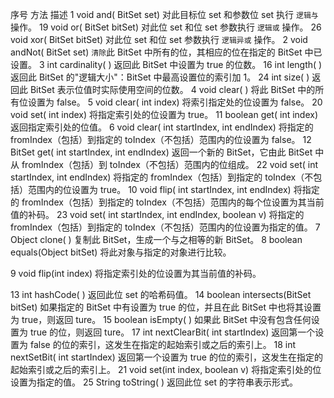 序号 	方法					描述
1 	void 	and(	BitSet set)				对此目标位 set 和参数位 set 执行	`逻辑与`	操作。
19 	void 	or(	BitSet bitSet)				对此位 set 和位 set 参数执行		`逻辑或`	操作。
26 	void 	xor(	BitSet bitSet)				对此位 set 和位 set 参数执行		`逻辑异或`	操作。
2 	void 	andNot(	BitSet set)				`清除`此 BitSet 中所有的位，其相应的位在指定的 BitSet 中已设置。
3 	int 	cardinality( )					返回此 BitSet 中设置为 true 的位数。
16 	int 	length( )					返回此 BitSet 的"逻辑大小"：BitSet 中最高设置位的索引加 1。
24 	int 	size( )						返回此 BitSet 表示位值时实际使用空间的位数。
4 	void 	clear( )					将此 BitSet 中的所有位设置为 false。
5 	void 	clear(	int index)				将索引指定处的位设置为 false。
20 	void 	set(	int index)				将指定索引处的位设置为 true。
11 	boolean get(	int index)					返回指定索引处的位值。
6 	void 	clear(	int startIndex, int endIndex)		将指定的 fromIndex（包括）到指定的 toIndex（不包括）范围内的位设置为 false。
12 	BitSet 	get(	int startIndex, int endIndex)		返回一个新的 BitSet，它由此 BitSet 中从 fromIndex（包括）到 toIndex（不包括）范围内的位组成。
22 	void 	set(	int startIndex, int endIndex)		将指定的 fromIndex（包括）到指定的 toIndex（不包括）范围内的位设置为 true。
10 	void 	flip(	int startIndex, int endIndex)		将指定的 fromIndex（包括）到指定的 toIndex（不包括）范围内的每个位设置为其当前值的补码。
23 	void 	set(	int startIndex, int endIndex, boolean v)	将指定的 fromIndex（包括）到指定的 toIndex（不包括）范围内的位设置为指定的值。
7 	Object 	clone( )						复制此 BitSet，生成一个与之相等的新 BitSet。
8 	boolean equals(Object bitSet)					将此对象与指定的对象进行比较。

9 	void 	flip(int index)					将指定索引处的位设置为其当前值的补码。

13 	int 	hashCode( )					返回此位 set 的哈希码值。
14 	boolean intersects(BitSet bitSet)			如果指定的 BitSet 中有设置为 true 的位，并且在此 BitSet 中也将其设置为 true，则返回 ture。
15 	boolean isEmpty( )					如果此 BitSet 中没有包含任何设置为 true 的位，则返回 ture。
17 	int 	nextClearBit(	int startIndex)			返回第一个设置为 false 的位的索引，这发生在指定的起始索引或之后的索引上。
18 	int 	nextSetBit(	int startIndex)			返回第一个设置为 true 的位的索引，这发生在指定的起始索引或之后的索引上。
21 	void 	set(int index, boolean v)			将指定索引处的位设置为指定的值。
25 	String 	toString( )					返回此位 set 的字符串表示形式。
